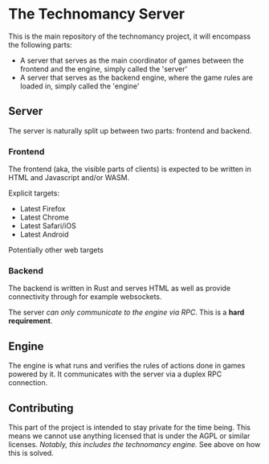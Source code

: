 The Technomancy Server
======================

This is the main repository of the technomancy project, it will encompass the
following parts:

- A server that serves as the main coordinator of games between the frontend
  and the engine, simply called the 'server'
- A server that serves as the backend engine, where the game rules are loaded
  in, simply called the 'engine'

## Server

The server is naturally split up between two parts: frontend and backend.

### Frontend

The frontend (aka, the visible parts of clients) is expected to be written in
HTML and Javascript and/or WASM.

Explicit targets:

- Latest Firefox
- Latest Chrome
- Latest Safari/iOS
- Latest Android

Potentially other web targets


### Backend

The backend is written in Rust and serves HTML as well as provide connectivity
through for example websockets.

The server _can only communicate to the engine via RPC_. This is a **hard
requirement**.

## Engine

The engine is what runs and verifies the rules of actions done in games powered
by it. It communicates with the server via a duplex RPC connection.

## Contributing

This part of the project is intended to stay private for the time being. This
means we cannot use anything licensed that is under the AGPL or similar
licenses. _Notably, this includes the technomancy engine._ See above on how
this is solved.
